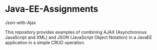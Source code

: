 # Java-EE-Assignments
Json-with-Ajax

This repository provides examples of combining AJAX (Asynchronous JavaScript and XML) and JSON (JavaScript Object Notation) in a JavaEE application in a simple CRUD operation.
